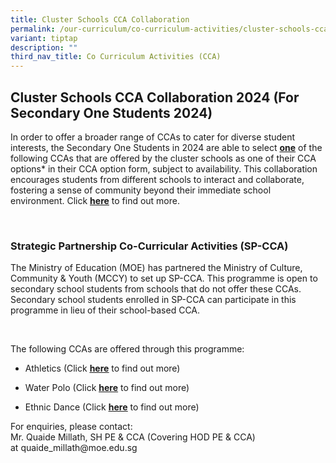```yaml
---
title: Cluster Schools CCA Collaboration
permalink: /our-curriculum/co-curriculum-activities/cluster-schools-cca-collab/
variant: tiptap
description: ""
third_nav_title: Co Curriculum Activities (CCA)
---
```

<h2>Cluster Schools CCA Collaboration 2024 (For Secondary One Students 2024)</h2><p>In order to offer a broader range of CCAs to cater for diverse student interests, the Secondary One Students in 2024 are able to select <strong><u>one</u></strong> of the following CCAs that are offered by the cluster schools as one of their CCA options* in their CCA option form, subject to availability. This collaboration encourages students from different schools to interact and collaborate, fostering a sense of community beyond their immediate school environment. Click <strong><a href="/files/CCA Matters/Cluster_Schools_CCA_Collaboration_2024.pdf" rel="noopener noreferrer nofollow" target="_blank"><u>here</u></a></strong> to find out more.</p><p>&nbsp;</p><h3>Strategic Partnership Co-Curricular Activities (SP-CCA)</h3><p>The Ministry of Education (MOE) has partnered the Ministry of Culture, Community &amp; Youth (MCCY) to set up SP-CCA. This programme is open to secondary school students from schools that do not offer these CCAs. Secondary school students enrolled in SP-CCA can participate in this programme in lieu of their school-based CCA.</p><p>&nbsp;</p><p>The following CCAs are offered through this programme:</p><ul data-tight="true" class="tight"><li><p>Athletics (Click <strong><a href="/files/CCA Matters/4__SP_CCA_Athletics_Publicity_Poster__2024_.pdf" rel="noopener noreferrer nofollow" target="_blank"><u>here</u></a></strong> to find out more)</p></li><li><p>Water Polo (Click <strong><a href="/files/CCA Matters/5__SP_CCA_Water_Polo_Publicity_Poster__2024_.pdf" rel="noopener noreferrer nofollow" target="_blank"><u>here</u></a></strong> to find out more)</p></li><li><p>Ethnic Dance (Click <strong><a href="/files/CCA Matters/4__SP_CCA_Publicity_Poster__2024_.pdf" rel="noopener noreferrer nofollow" target="_blank"><u>here</u></a></strong> to find out more)</p></li></ul><p></p><p></p><p>For enquiries, please contact:<br>Mr. Quaide Millath, SH PE &amp; CCA (Covering HOD PE &amp; CCA) at&nbsp;<a rel="noopener noreferrer nofollow" target="_blank">quaide_millath@moe.edu.sg</a></p><p></p>